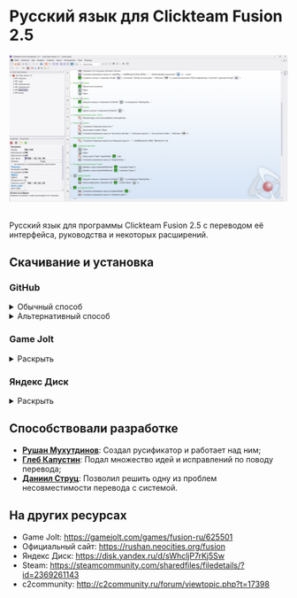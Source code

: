 # Русский язык для Clickteam Fusion 2.5

<div align="center">
    <img title="" src="cover.png">
    <br>
    <br>
</div>

Русский язык для программы Clickteam Fusion 2.5 с переводом её интерфейса, руководства и некоторых расширений.

## Скачивание и установка

### GitHub

<details>
<summary>Обычный способ</summary>
<br>

1. Найдите сбоку заголовок Releases и нажмите на последний выпуск под ним.
2. Нажмите на архив, прикреплённый к выпуску, чтобы скачать архив.
3. Откройте архив.
4. Распакуйте папку ru-ru по пути C:\Program Files (x86)\Steam\steamapps\common\Clickteam Fusion 2.5\Languages.
5. Если у вас нет папок по этому пути, найдите папку расположения вашей копии Clickteam Fusion 2.5 и распакуйте содержимое архива в папку Languages в ней.
6. Откройте Clickteam Fusion 2.5.
7. Зайдите в Tools > Preferences > General.
8. Нажмите на Английский (США) и выберите Русский (Россия) из выпадающего списка.
9. Перезапустите Clickteam Fusion 2.5.
10. Profit!

</details>

<details>
<summary>Альтернативный способ</summary>
<br>

1. Нажмите зелёную кнопку над репозиторием Code.
2. [Нажмите Download ZIP](https://github.com/RushanM/Clickteam-Fusion-2.5-Russian-Translation/archive/refs/heads/main.zip) cнизу появившегося окна, чтобы скачать архив.
3. Откройте архив.
4. Распакуйте папку ru-ru по пути C:\Program Files (x86)\Steam\steamapps\common\Clickteam Fusion 2.5\Languages.
5. Если у вас нет папок по этому пути, найдите папку расположения вашей копии Clickteam Fusion 2.5 и распакуйте содержимое архива в папку Languages в ней.
6. Откройте Clickteam Fusion 2.5.
7. Зайдите в Tools > Preferences > General.
8. Нажмите на Английский (США) и выберите Русский (Россия) из выпадающего списка.
9. Перезапустите Clickteam Fusion 2.5.
10. Profit!

</details>

### Game Jolt

<details>
<summary>Раскрыть</summary>
<br>

1. Нажмите Download, чтобы скачать архив.
2. Откройте архив.
3. Распакуйте папку ru-ru по пути C:\Program Files (x86)\Steam\steamapps\common\Clickteam Fusion 2.5\Languages.
4. Если у вас нет папок по этому пути, найдите папку расположения вашей копии Clickteam Fusion 2.5 и распакуйте содержимое архива в папку Languages в ней.
5. Откройте Clickteam Fusion 2.5.
6. Зайдите в Tools > Preferences > General.
7. Нажмите на Английский (США) и выберите Русский (Россия) из выпадающего списка.
8. Перезапустите Clickteam Fusion 2.5.
9. Profit!

</details>

### Яндекс Диск

<details>
<summary>Раскрыть</summary>
<br>

1. Нажмите на архив последней версии.
2. Нажмите на кнопку «Скачать» в верхней панели, чтобы скачать архив.
3. Откройте архив.
4. Распакуйте папку ru-ru по пути C:\Program Files (x86)\Steam\steamapps\common\Clickteam Fusion 2.5\Languages.
5. Если у вас нет папок по этому пути, найдите папку расположения вашей копии Clickteam Fusion 2.5 и распакуйте содержимое архива в папку Languages в ней.
6. Откройте Clickteam Fusion 2.5.
7. Зайдите в Tools > Preferences > General.
8. Нажмите на Английский (США) и выберите Русский (Россия) из выпадающего списка.
9. Перезапустите Clickteam Fusion 2.5.
10. Profit!

</details>

## Способствовали разработке

* [**Рушан Мухутдинов**](https://github.com/RushanM): Создал русификатор и работает над ним;
* [**Глеб Капустин**](https://github.com/GKProduction): Подал множество идей и исправлений по поводу перевода;
* [**Даниил Струц**](https://github.com/RedmanEXE): Позволил решить одну из проблем несовместимости перевода с системой.

## На других ресурсах

* Game Jolt: https://gamejolt.com/games/fusion-ru/625501
* Официальный сайт: https://rushan.neocities.org/fusion
* Яндекс Диск: https://disk.yandex.ru/d/sWhcljP7rKj5Sw
* Steam: https://steamcommunity.com/sharedfiles/filedetails/?id=2369261143
* c2community: http://c2community.ru/forum/viewtopic.php?t=17398